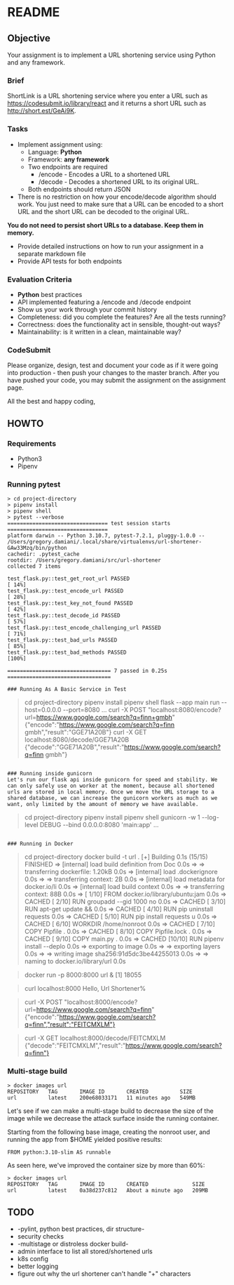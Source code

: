 # README

## Objective

Your assignment is to implement a URL shortening service using Python and any framework.

### Brief

ShortLink is a URL shortening service where you enter a URL such as https://codesubmit.io/library/react and it returns a short URL such as http://short.est/GeAi9K.

### Tasks

 - Implement assignment using:
   - Language: **Python**
   - Framework: **any framework**
   - Two endpoints are required
     -   /encode - Encodes a URL to a shortened URL
     -   /decode - Decodes a shortened URL to its original URL.
   - Both endpoints should return JSON
 - There is no restriction on how your encode/decode algorithm should work. You just need to make sure that a URL can be encoded to a short URL and the short URL can be decoded to the original URL. 

**You do not need to persist short URLs to a database. Keep them in memory.**

-   Provide detailed instructions on how to run your assignment in a separate markdown file
-   Provide API tests for both endpoints

### Evaluation Criteria

-   **Python** best practices
-   API implemented featuring a /encode and /decode endpoint
-   Show us your work through your commit history
-   Completeness: did you complete the features? Are all the tests running?
-   Correctness: does the functionality act in sensible, thought-out ways?
-   Maintainability: is it written in a clean, maintainable way?


### CodeSubmit

Please organize, design, test and document your code as if it were going into production - then push your changes to the master branch. After you have pushed your code, you may submit the assignment on the assignment page.

All the best and happy coding,

## HOWTO

### Requirements

 * Python3
 * Pipenv 

### Running pytest
```
> cd project-directory
> pipenv install
> pipenv shell
> pytest --verbose
================================ test session starts ================================
platform darwin -- Python 3.10.7, pytest-7.2.1, pluggy-1.0.0 -- /Users/gregory.damiani/.local/share/virtualenvs/url-shortener-GAw33Mzq/bin/python
cachedir: .pytest_cache
rootdir: /Users/gregory.damiani/src/url-shortener
collected 7 items

test_flask.py::test_get_root_url PASSED                                       [ 14%]
test_flask.py::test_encode_url PASSED                                         [ 28%]
test_flask.py::test_key_not_found PASSED                                      [ 42%]
test_flask.py::test_decode_id PASSED                                          [ 57%]
test_flask.py::test_encode_challenging_url PASSED                             [ 71%]
test_flask.py::test_bad_urls PASSED                                           [ 85%]
test_flask.py::test_bad_methods PASSED                                        [100%]

================================= 7 passed in 0.25s =================================

### Running As A Basic Service in Test
```
> cd project-directory
> pipenv install
> pipenv shell
> flask --app main run --host=0.0.0.0 --port=8080
...
> curl -X POST "localhost:8080/encode?url=https://www.google.com/search?q=finn+gmbh"
{"encode":"https://www.google.com/search?q=finn gmbh","result":"GGE71A20B"}
> curl -X GET localhost:8080/decode/GGE71A20B
{"decode":"GGE71A20B","result":"https://www.google.com/search?q=finn gmbh"}
```

### Running inside gunicorn
Let's run our flask api inside gunicorn for speed and stability. We can only safely use on worker at the moment, because all shortened urls are stored in local memory. Once we move the URL storage to a shared database, we can increase the gunicorn workers as much as we want, only limited by the amount of memory we have available.
```
> cd project-directory
> pipenv install
> pipenv shell
> gunicorn -w 1 --log-level DEBUG --bind 0.0.0.0:8080 'main:app'
...
```

### Running in Docker
```
> cd project-directory
> docker build -t url .
[+] Building 0.1s (15/15) FINISHED
 => [internal] load build definition from Doc  0.0s
 => => transferring dockerfile: 1.20kB         0.0s
 => [internal] load .dockerignore              0.0s
 => => transferring context: 2B                0.0s
 => [internal] load metadata for docker.io/li  0.0s
 => [internal] load build context              0.0s
 => => transferring context: 88B               0.0s
 => [ 1/10] FROM docker.io/library/ubuntu:jam  0.0s
 => CACHED [ 2/10] RUN groupadd --gid 1000 no  0.0s
 => CACHED [ 3/10] RUN apt-get update &&       0.0s
 => CACHED [ 4/10] RUN pip uninstall requests  0.0s
 => CACHED [ 5/10] RUN pip install requests u  0.0s
 => CACHED [ 6/10] WORKDIR /home/nonroot       0.0s
 => CACHED [ 7/10] COPY Pipfile .              0.0s
 => CACHED [ 8/10] COPY Pipfile.lock .         0.0s
 => CACHED [ 9/10] COPY main.py .              0.0s
 => CACHED [10/10] RUN pipenv install --deplo  0.0s
 => exporting to image                         0.0s
 => => exporting layers                        0.0s
 => => writing image sha256:91d5dc3be44255013  0.0s
 => => naming to docker.io/library/url         0.0s

> docker run -p 8000:8000 url &
[1] 18055

> curl localhost:8000
Hello, Url Shortener%

> curl -X POST "localhost:8000/encode?url=https://www.google.com/search?q=finn"
{"encode":"https://www.google.com/search?q=finn","result":"FEITCMXLM"}

> curl -X GET localhost:8000/decode/FEITCMXLM
{"decode":"FEITCMXLM","result":"https://www.google.com/search?q=finn"}

### Multi-stage build
```
> docker images url
REPOSITORY   TAG       IMAGE ID       CREATED          SIZE
url          latest    200e68033171   11 minutes ago   549MB
```

Let's see if we can make a multi-stage build to decrease the size of the image while we decrease the attack surface inside the running container.

Starting from the following base image, creating the nonroot user, and running the app from $HOME yielded positive results:
```
FROM python:3.10-slim AS runnable
```

As seen here, we've improved the container size by more than 60%:
```
> docker images url
REPOSITORY   TAG       IMAGE ID       CREATED              SIZE
url          latest    0a38d237c812   About a minute ago   209MB
```


## TODO

 * -pylint, python best practices, dir structure-
 * security checks
 * -multistage or distroless docker build-
 * admin interface to list all stored/shortened urls
 * k8s config
 * better logging
 * figure out why the url shortener can't handle "+" characters
